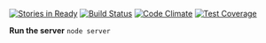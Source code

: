 [![Stories in Ready](https://badge.waffle.io/mumuki/mumuki-mocha-server.png?label=ready&title=Ready)](https://waffle.io/mumuki/mumuki-mocha-server)
[![Build Status](https://travis-ci.org/mumuki/mumuki-mocha-server.svg?branch=master)](https://travis-ci.org/mumuki/mumuki-mocha-server)
[![Code Climate](https://codeclimate.com/github/mumuki/mumuki-mocha-server/badges/gpa.svg)](https://codeclimate.com/github/mumuki/mumuki-mocha-server)
[![Test Coverage](https://codeclimate.com/github/mumuki/mumuki-mocha-server/badges/coverage.svg)](https://codeclimate.com/github/mumuki/mumuki-mocha-server)


**Run the server**
`node server`
